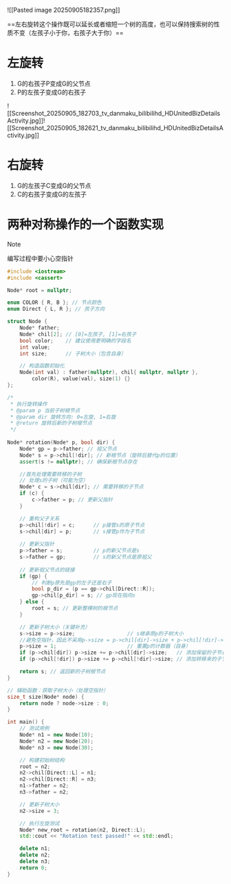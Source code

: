 ![[Pasted image 20250905182357.png]]



==左右旋转这个操作既可以延长或者缩短一个树的高度，也可以保持搜索树的性质不变（左孩子小于你，右孩子大于你）==
# 左旋转
1. G的右孩子P变成G的父节点
2. P的左孩子变成G的右孩子

![[Screenshot_20250905_182703_tv_danmaku_bilibilihd_HDUnitedBizDetailsActivity.jpg]]![[Screenshot_20250905_182621_tv_danmaku_bilibilihd_HDUnitedBizDetailsActivity.jpg]]


# 右旋转

1. G的左孩子C变成G的父节点
2. C的右孩子变成G的左孩子



# 两种对称操作的一个函数实现

> [!NOTE] 
> 编写过程中要小心空指针



```cpp
#include <iostream>
#include <cassert>

Node* root = nullptr;

enum COLOR { R, B }; // 节点颜色
enum Direct { L, R }; // 孩子方向

struct Node {
    Node* father;
    Node* chil[2]; // [0]=左孩子, [1]=右孩子
    bool color;    // 建议使用更明确的字段名
    int value;
    int size;      // 子树大小（包含自身）

    // 构造函数初始化
    Node(int val) : father(nullptr), chil{ nullptr, nullptr },
        color(R), value(val), size(1) {}
};

/*
 * 执行旋转操作
 * @param p 当前子树根节点
 * @param dir 旋转方向: 0=左旋, 1=右旋
 * @return 旋转后新的子树根节点
 */
    
Node* rotation(Node* p, bool dir) {
    Node* gp = p->father; // 祖父节点
    Node* s = p->chil[!dir]; // 新根节点（旋转后替代p的位置）
    assert(s != nullptr); // 确保新根节点存在

    //首先处理需要转移的子树
    // 处理s的子树（可能为空）
    Node* c = s->chil[dir]; // 需要转移的子节点
    if (c) {
        c->father = p; // 更新父指针
    }

    // 重构父子关系
    p->chil[!dir] = c;      // p接管s的原子节点
    s->chil[dir] = p;       // s接管p作为子节点
    
    // 更新父指针
    p->father = s;          // p的新父节点是s
    s->father = gp;         // s的新父节点是原祖父
    
    // 更新祖父节点的链接
    if (gp) {
        // 判断p原先是gp的左子还是右子
        bool p_dir = (p == gp->chil[Direct::R]);
        gp->chil[p_dir] = s; // gp现在指向s
    } else {
        root = s; // 更新整棵树的根节点
    }

    // 更新子树大小（关键补充）
    s->size = p->size;                 // s继承原p的子树大小
    //避免空指针，因此不采用p->size = p->chil[dir]->size + p->chil[!dir]->size + 1
    p->size = 1;                       // 重置p的计数器（自身）
    if (p->chil[dir]) p->size += p->chil[dir]->size;   // 添加保留的子节点大小
    if (p->chil[!dir]) p->size += p->chil[!dir]->size; // 添加转移来的子节点大小

    return s; // 返回新的子树根节点
}

// 辅助函数：获取子树大小（处理空指针）
size_t size(Node* node) {
    return node ? node->size : 0;
}

int main() {
    // 测试用例
    Node* n1 = new Node(10);
    Node* n2 = new Node(20);
    Node* n3 = new Node(30);

    // 构建初始树结构
    root = n2;
    n2->chil[Direct::L] = n1;
    n2->chil[Direct::R] = n3;
    n1->father = n2;
    n3->father = n2;

    // 更新子树大小
    n2->size = 3;

    // 执行左旋测试
    Node* new_root = rotation(n2, Direct::L);
    std::cout << "Rotation test passed!" << std::endl;

    delete n1;
    delete n2;
    delete n3;
    return 0;
}

```

